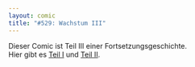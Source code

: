 ```yaml
---
layout: comic
title: "#529: Wachstum III"
---
```

Dieser Comic ist Teil III einer Fortsetzungsgeschichte.<br />
Hier gibt es <a href="http://www.fonflatter.de/2007/02/20/">Teil I</a> und <a href="http://www.fonflatter.de/2007/03/01/">Teil II</a>.
